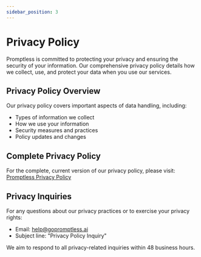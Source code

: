 ```yaml
---
sidebar_position: 3
---
```


# Privacy Policy

Promptless is committed to protecting your privacy and ensuring the security of your information. Our comprehensive privacy policy details how we collect, use, and protect your data when you use our services.

## Privacy Policy Overview

Our privacy policy covers important aspects of data handling, including:
- Types of information we collect
- How we use your information
- Security measures and practices
- Policy updates and changes

## Complete Privacy Policy

For the complete, current version of our privacy policy, please visit:
[Promptless Privacy Policy](https://www.promptless.ai/privacy)

## Privacy Inquiries

For any questions about our privacy practices or to exercise your privacy rights:

- Email: help@gopromptless.ai
- Subject line: "Privacy Policy Inquiry"

We aim to respond to all privacy-related inquiries within 48 business hours.
